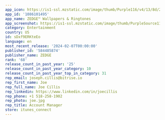 ```yaml
---
app_icon: https://is1-ssl.mzstatic.com/image/thumb/Purple116/v4/13/8d/27/138d27f8-28cc-a416-2918-8bc58a271636/AppIcon-Flat-0-1x_U007emarketing-0-7-0-85-220-0.png/1024x1024bb.png
app_id: '1086101495'
app_name: ZEDGE™ Wallpapers & Ringtones
app_screenshot: https://is1-ssl.mzstatic.com/image/thumb/PurpleSource116/v4/9a/ad/6c/9aad6ca6-25d7-a77a-070e-adf74c717a0b/5833db7e-0414-4581-bd48-14e0a74a09ed_iPhone_6.5_EN_01.jpg/1242x2688bb.png
category: Entertainment
country: US
id: sDxf9ERKteEo
language: en
most_recent_release: '2024-02-07T00:00:00'
publisher_id: '584485874'
publisher_name: ZEDGE
rank: '68'
release_count_in_past_year: '25'
release_count_in_past_year_category: 10
release_count_in_past_year_top_in_category: 31
rep_email: joseph.cillis@bitrise.io
rep_first_name: Joe
rep_full_name: Joe Cillis
rep_linkedin: https://www.linkedin.com/in/joecillis
rep_phone: +1 518-258-1902
rep_photo: joe.jpg
rep_title: Account Manager
store: itunes_connect
---
```

